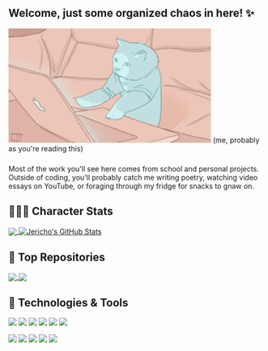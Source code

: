 ## Welcome, just some organized chaos in here! ✨
<img src="https://github.com/ameru/ameru/blob/main/assets/cat_typing.gif" width="400px">
(me, probably as you're reading this)

###

Most of the work you'll see here comes from school and personal projects. Outside of coding, you'll probably catch me writing poetry, watching video essays on YouTube, or foraging through my fridge for snacks to gnaw on.

## 👩🏻‍💻 Character Stats

<a href="https://github.com/jerichofaderon/jerichofaderon">
  <img align="center" src="https://github-readme-stats.vercel.app/api/top-langs/?username=jerichofaderon&title_color=ffffff&text_color=c9cacc&icon_color=ebc6b9&bg_color=1d1f21" />
</a>
<a href="https://github.com/jerichofaderon/jerichofaderon">
  <img align="center" src="https://github-readme-stats.vercel.app/api?username=jerichofaderon&show_icons=true&line_height=27&count_private=true&title_color=ffffff&text_color=c9cacc&icon_color=10d6ec&bg_color=1d1f21" alt="Jericho's GitHub Stats" />
</a>

## 🌟 Top Repositories

<a href="https://github.com/jerichofaderon/jerichofaderon">
  <img align="center" src="https://github-readme-stats.vercel.app/api/pin/?username=jerichofaderon&repo=jerichofaderon&title_color=ffffff&text_color=c9cacc&icon_color=10d6ec&bg_color=1d1f21" />
</a>


<a href="https://github.com/jerichofaderon/MotorVehicleCollisions">
  <img align="center" src="https://github-readme-stats.vercel.app/api/pin/?username=jerichofaderon&repo=MotorVehicleCollisions&title_color=ffffff&text_color=c9cacc&icon_color=10d6ec&bg_color=1d1f21" />
</a>    

## 🔧 Technologies & Tools
![](https://img.shields.io/badge/OS-Linux-informational?style=flat&logo=linux&logoColor=white&color=f7a3ed)
![](https://img.shields.io/badge/Editor-Visual_Studio-informational?style=flat&logo=visual-studio&logoColor=white&color=f7a3ed)
![](https://img.shields.io/badge/Shell-Bash-informational?style=flat&logo=gnu-bash&logoColor=white&color=f7a3ed)
![](https://img.shields.io/badge/Code-Python-informational?style=flat&logo=python&logoColor=white&color=f7a3ed)
![](https://img.shields.io/badge/Code-Java-informational?style=flat&logo=java&logoColor=white&color=f7a3ed)
![](https://img.shields.io/badge/Code-C++-informational?style=flat&logo=C&logoColor=white&color=f7a3ed)

![](https://img.shields.io/badge/Tools-SQL-informational?style=flat&logo=mysql&logoColor=white&color=5647ff)
![](https://img.shields.io/badge/Tools-Unity-informational?style=flat&logo=unity&logoColor=white&color=5647ff)
![](https://img.shields.io/badge/Tools-Git-informational?style=flat&logo=git&logoColor=white&color=5647ff)
![](https://img.shields.io/badge/Tools-Figma-informational?style=flat&logo=figma&logoColor=white&color=5647ff)
![](https://img.shields.io/badge/Tools-Jira-informational?style=flat&logo=jira&logoColor=white&color=5647ff)
